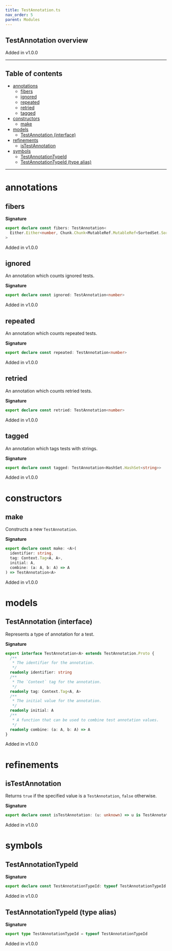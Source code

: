 ```yaml
---
title: TestAnnotation.ts
nav_order: 5
parent: Modules
---
```


## TestAnnotation overview

Added in v1.0.0

---

<h2 class="text-delta">Table of contents</h2>

- [annotations](#annotations)
  - [fibers](#fibers)
  - [ignored](#ignored)
  - [repeated](#repeated)
  - [retried](#retried)
  - [tagged](#tagged)
- [constructors](#constructors)
  - [make](#make)
- [models](#models)
  - [TestAnnotation (interface)](#testannotation-interface)
- [refinements](#refinements)
  - [isTestAnnotation](#istestannotation)
- [symbols](#symbols)
  - [TestAnnotationTypeId](#testannotationtypeid)
  - [TestAnnotationTypeId (type alias)](#testannotationtypeid-type-alias)

---

# annotations

## fibers

**Signature**

```ts
export declare const fibers: TestAnnotation<
  Either.Either<number, Chunk.Chunk<MutableRef.MutableRef<SortedSet.SortedSet<Fiber.RuntimeFiber<unknown, unknown>>>>>
>
```

Added in v1.0.0

## ignored

An annotation which counts ignored tests.

**Signature**

```ts
export declare const ignored: TestAnnotation<number>
```

Added in v1.0.0

## repeated

An annotation which counts repeated tests.

**Signature**

```ts
export declare const repeated: TestAnnotation<number>
```

Added in v1.0.0

## retried

An annotation which counts retried tests.

**Signature**

```ts
export declare const retried: TestAnnotation<number>
```

Added in v1.0.0

## tagged

An annotation which tags tests with strings.

**Signature**

```ts
export declare const tagged: TestAnnotation<HashSet.HashSet<string>>
```

Added in v1.0.0

# constructors

## make

Constructs a new `TestAnnotation`.

**Signature**

```ts
export declare const make: <A>(
  identifier: string,
  tag: Context.Tag<A, A>,
  initial: A,
  combine: (a: A, b: A) => A
) => TestAnnotation<A>
```

Added in v1.0.0

# models

## TestAnnotation (interface)

Represents a type of annotation for a test.

**Signature**

```ts
export interface TestAnnotation<A> extends TestAnnotation.Proto {
  /**
   * The identifier for the annotation.
   */
  readonly identifier: string
  /**
   * The `Context` tag for the annotation.
   */
  readonly tag: Context.Tag<A, A>
  /**
   * The initial value for the annotation.
   */
  readonly initial: A
  /**
   * A function that can be used to combine test annotation values.
   */
  readonly combine: (a: A, b: A) => A
}
```

Added in v1.0.0

# refinements

## isTestAnnotation

Returns `true` if the specified value is a `TestAnnotation`, `false`
otherwise.

**Signature**

```ts
export declare const isTestAnnotation: (u: unknown) => u is TestAnnotation<unknown>
```

Added in v1.0.0

# symbols

## TestAnnotationTypeId

**Signature**

```ts
export declare const TestAnnotationTypeId: typeof TestAnnotationTypeId
```

Added in v1.0.0

## TestAnnotationTypeId (type alias)

**Signature**

```ts
export type TestAnnotationTypeId = typeof TestAnnotationTypeId
```

Added in v1.0.0
